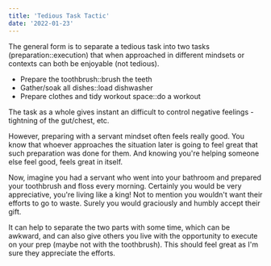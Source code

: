 ```yaml
---
title: 'Tedious Task Tactic'
date: '2022-01-23'
---
```


The general form is to separate a tedious task into two tasks (preparation::execution) that when approached in different mindsets or contexts can both be enjoyable (not tedious).

- Prepare the toothbrush::brush the teeth
- Gather/soak all dishes::load dishwasher
- Prepare clothes and tidy workout space::do a workout

The task as a whole gives instant an difficult to control negative feelings - tightning of the gut/chest, etc.

However, preparing with a servant mindset often feels really good. You know that whoever approaches the situation later is going to feel great that such preparation was done for them. And knowing you're helping someone else feel good, feels great in itself.

Now, imagine you had a servant who went into your bathroom and prepared your toothbrush and floss every morning. Certainly you would be very appreciative, you're living like a king! Not to mention you wouldn't want their efforts to go to waste. Surely you would graciously and humbly accept their gift.

It can help to separate the two parts with some time, which can be awkward, and can also give others you live with the opportunity to execute on your prep (maybe not with the toothbrush). This should feel great as I'm sure they appreciate the efforts.
